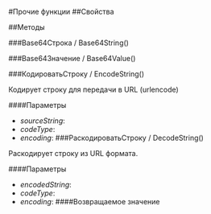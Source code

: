 
#Прочие функции
##Свойства
    
##Методы
    
###Base64Строка / Base64String()
    
###Base64Значение / Base64Value()
    
###КодироватьСтроку / EncodeString()
    
    
    
Кодирует строку для передачи в URL (urlencode)


  
  
####Параметры

* *sourceString*: 
* *codeType*: 
* *encoding*: 
###РаскодироватьСтроку / DecodeString()
    
    
    
Раскодирует строку из URL формата.


  
  
####Параметры

* *encodedString*: 
* *codeType*: 
* *encoding*: 
####Возвращаемое значение
